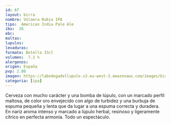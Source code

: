 ```yaml
--- 
id: 67
layout: birra
nombre: Volaera Rubia IPA
tipo:  American India Pale Ale
ibu:  26
ebc:
maltas: 
lupulos: 
levaduras: 
formato: Botella 33cl
volumen:  7.2 %
alergenos: 
origen: España
pvp: 2.80
imagen: https://labodegadellupulo.s3.eu-west-3.amazonaws.com/images/birras/volaeraipa.jpg
categoria: [ipa]
---
```

Cerveza con mucho carácter y una bomba de lúpulo, con un marcado perfil maltosa, de color oro envejecido con algo de turbidez y una burbuja de espuma pequeña y lenta que da lugar a una espuma correcta y duradera. En nariz aroma intenso y marcado a lúpulo herbal, resinoso y ligeramente cítrico en perfecta armonía. Todo un espectáculo.
















